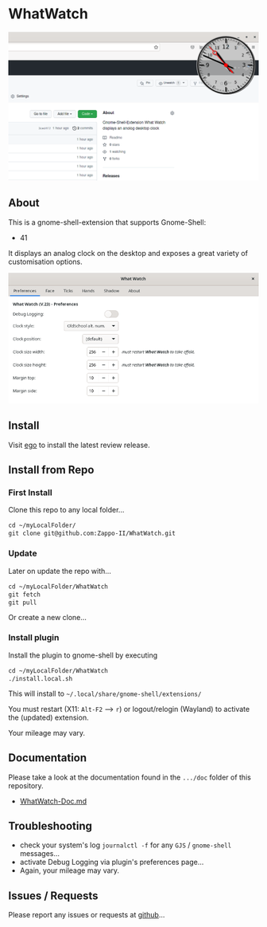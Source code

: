 # WhatWatch

![Screenshot showing WhatWatch clock on desktop with browser window opened behind it...](doc/WhatWatch.png "Screenshot showing WhatWatch in action...")

## About

This is a gnome-shell-extension that supports Gnome-Shell:

* 41

It displays an analog clock on the desktop and exposes a great variety of customisation options.

![Screenshot showing WhatWatch settings page...](doc/WhatWatch-Settings.png "Screenshot showing WhatWatch settings dialog in action...")

## Install

Visit [ego](https://extensions.gnome.org/extension/4806/what-watch/) to install the latest review release.

## Install from Repo

### First Install

Clone this repo to any local folder...

```
cd ~/myLocalFolder/
git clone git@github.com:Zappo-II/WhatWatch.git
```

###  Update

Later on update the repo with...

```
cd ~/myLocalFolder/WhatWatch
git fetch
git pull
```

Or create a new clone...

### Install plugin

Install the plugin to gnome-shell by executing 

```
cd ~/myLocalFolder/WhatWatch
./install.local.sh
```

This will install to `~/.local/share/gnome-shell/extensions/`

You must restart (X11: `Alt-F2` --> `r`) or logout/relogin (Wayland) to activate the (updated) extension.

Your mileage may vary.

## Documentation

Please take a look at the documentation found in the `.../doc` folder of this repository.

* [WhatWatch-Doc.md](doc/WhatWatch-Doc.md)

## Troubleshooting

* check your system's log `journalctl -f` for any `GJS` / `gnome-shell` messages...
* activate Debug Logging via plugin's preferences page...
* Again, your mileage may vary.

## Issues / Requests

Please report any issues or requests at [github](https://github.com/Zappo-II/WhatWatch/issues)...

